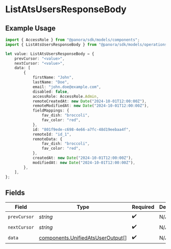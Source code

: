 # ListAtsUsersResponseBody

## Example Usage

```typescript
import { AccessRole } from "@panora/sdk/models/components";
import { ListAtsUsersResponseBody } from "@panora/sdk/models/operations";

let value: ListAtsUsersResponseBody = {
    prevCursor: "<value>",
    nextCursor: "<value>",
    data: [
        {
            firstName: "John",
            lastName: "Doe",
            email: "john.doe@example.com",
            disabled: false,
            accessRole: AccessRole.Admin,
            remoteCreatedAt: new Date("2024-10-01T12:00:00Z"),
            remoteModifiedAt: new Date("2024-10-01T12:00:00Z"),
            fieldMappings: {
                fav_dish: "broccoli",
                fav_color: "red",
            },
            id: "801f9ede-c698-4e66-a7fc-48d19eebaa4f",
            remoteId: "id_1",
            remoteData: {
                fav_dish: "broccoli",
                fav_color: "red",
            },
            createdAt: new Date("2024-10-01T12:00:00Z"),
            modifiedAt: new Date("2024-10-01T12:00:00Z"),
        },
    ],
};
```

## Fields

| Field                                                                                | Type                                                                                 | Required                                                                             | Description                                                                          |
| ------------------------------------------------------------------------------------ | ------------------------------------------------------------------------------------ | ------------------------------------------------------------------------------------ | ------------------------------------------------------------------------------------ |
| `prevCursor`                                                                         | *string*                                                                             | :heavy_check_mark:                                                                   | N/A                                                                                  |
| `nextCursor`                                                                         | *string*                                                                             | :heavy_check_mark:                                                                   | N/A                                                                                  |
| `data`                                                                               | [components.UnifiedAtsUserOutput](../../models/components/unifiedatsuseroutput.md)[] | :heavy_check_mark:                                                                   | N/A                                                                                  |